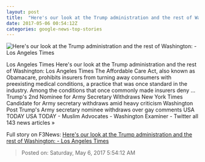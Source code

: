 ```yaml
---
layout: post
title:  "Here's our look at the Trump administration and the rest of Washington: - Los Angeles Times"
date: 2017-05-06 00:54:12Z
categories: google-news-top-stories
---
```


![Here's our look at the Trump administration and the rest of Washington: - Los Angeles Times](http://www.trbimg.com/img-590b8229/turbine/la-na-essential-washington-updates-the-preexisting-conditions-that-1493921633)

Los Angeles Times Here's our look at the Trump administration and the rest of Washington: Los Angeles Times The Affordable Care Act, also known as Obamacare, prohibits insurers from turning away consumers with preexisting medical conditions, a practice that was once standard in the industry. Among the conditions that once commonly made insurers deny ... Trump's 2nd Nominee for Army Secretary Withdraws New York Times Candidate for Army secretary withdraws amid heavy criticism Washington Post Trump's Army secretary nominee withdraws over gay comments USA TODAY USA TODAY - Muslim Advocates - Washington Examiner - Twitter all 143 news articles »


Full story on F3News: [Here's our look at the Trump administration and the rest of Washington: - Los Angeles Times](http://www.f3nws.com/n/TxGD3B)

> Posted on: Saturday, May 6, 2017 5:54:12 AM

